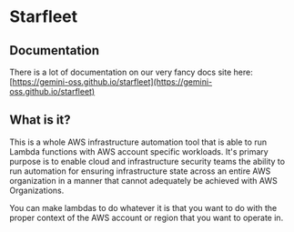 # Starfleet

## Documentation
There is a lot of documentation on our very fancy docs site here: [https://gemini-oss.github.io/starfleet](https://gemini-oss.github.io/starfleet)

## What is it?
This is a whole AWS infrastructure automation tool that is able to run Lambda functions with AWS account specific workloads.
It's primary purpose is to enable cloud and infrastructure security teams the ability to run automation for ensuring infrastructure
state across an entire AWS organization in a manner that cannot adequately be achieved with AWS Organizations.

You can make lambdas to do whatever it is that you want to do with the proper context of the AWS account or region that you want
to operate in.
